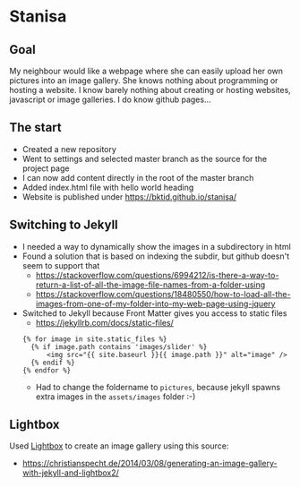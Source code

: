 # Stanisa

## Goal
My neighbour would like a webpage where she can easily upload her own pictures into an image gallery.
She knows nothing about programming or hosting a website.
I know barely nothing about creating or hosting websites, javascript or image galleries.
I do know github pages...

## The start
* Created a new repository
* Went to settings and selected master branch as the source for the project page
* I can now add content directly in the root of the master branch
* Added index.html file with hello world heading
* Website is published under https://bktid.github.io/stanisa/

## Switching to Jekyll
* I needed a way to dynamically show the images in a subdirectory in html
* Found a solution that is based on indexing the subdir, but github doesn't seem to support that
  * https://stackoverflow.com/questions/6994212/is-there-a-way-to-return-a-list-of-all-the-image-file-names-from-a-folder-using
  * https://stackoverflow.com/questions/18480550/how-to-load-all-the-images-from-one-of-my-folder-into-my-web-page-using-jquery
* Switched to Jekyll because Front Matter gives you access to static files
  * https://jekyllrb.com/docs/static-files/
  ```
  {% for image in site.static_files %}
    {% if image.path contains 'images/slider' %}
        <img src="{{ site.baseurl }}{{ image.path }}" alt="image" />
    {% endif %}
  {% endfor %}
  ```
  * Had to change the foldername to `pictures`, because jekyll spawns extra images in the `assets/images` folder :-)

## Lightbox
Used [Lightbox](http://lokeshdhakar.com/projects/lightbox2/) to create an image gallery using this source:
* https://christianspecht.de/2014/03/08/generating-an-image-gallery-with-jekyll-and-lightbox2/
